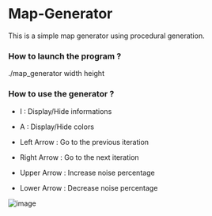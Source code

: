 # Map-Generator

This is a simple map generator using procedural generation.

### How to launch the program ?

./map_generator width height

### How to use the generator ?

- I : Display/Hide informations
- A : Display/Hide colors

- Left Arrow : Go to the previous iteration
- Right Arrow : Go to the next iteration
- Upper Arrow : Increase noise percentage
- Lower Arrow : Decrease noise percentage

![image](https://github.com/DonatNathan/Map-Generator-2D/assets/91681379/9c1344c6-28c3-4c64-a0eb-7cde0307d9f5)
